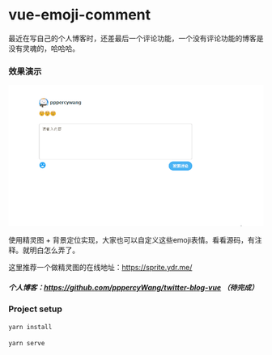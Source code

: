 # vue-emoji-comment

最近在写自己的个人博客时，还差最后一个评论功能，一个没有评论功能的博客是没有灵魂的，哈哈哈。

### 效果演示
![image](https://github.com/pppercyWang/vue-emoji-comment/blob/master/src/assets/img/demo_comment.gif)

使用精灵图 + 背景定位实现，大家也可以自定义这些emoji表情。看看源码，有注释。就明白怎么弄了。

这里推荐一个做精灵图的在线地址：https://sprite.ydr.me/

##### 个人博客：https://github.com/pppercyWang/twitter-blog-vue  （待完成）

### Project setup
```
yarn install

yarn serve
```